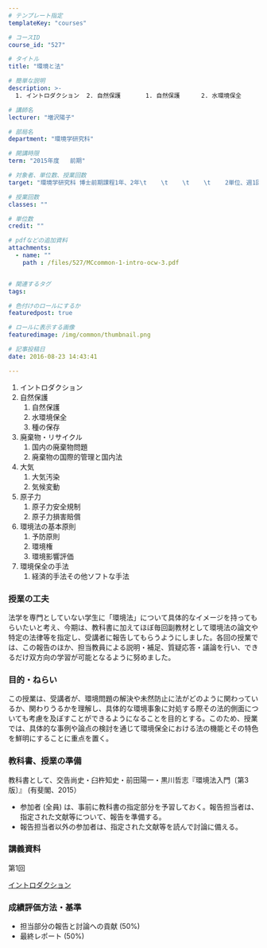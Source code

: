 ```yaml
---
# テンプレート指定
templateKey: "courses"

# コースID
course_id: "527"

# タイトル
title: "環境と法"

# 簡単な説明
description: >-
  1. イントロダクション  2. 自然保護       1. 自然保護      2. 水環境保全      3. 種の保存  3. 廃棄物・リサイクル       1. 国内の廃棄物...

# 講師名
lecturer: "増沢陽子"

# 部局名
department: "環境学研究科"

# 開講時限
term: "2015年度	前期"

# 対象者、単位数、授業回数
target: "環境学研究科 博士前期課程1年、2年\t    \t    \t    \t    2単位、週1回全15回"

# 授業回数
classes: ""

# 単位数
credit: ""

# pdfなどの追加資料
attachments: 
  - name: "" 
    path : /files/527/MCcommon-1-intro-ocw-3.pdf


# 関連するタグ
tags:

# 色付けのロールにするか
featuredpost: true

# ロールに表示する画像
featuredimage: /img/common/thumbnail.png

# 記事投稿日
date: 2016-08-23 14:43:41

---
```

  1. イントロダクション
  2. 自然保護 
      1. 自然保護
      2. 水環境保全
      3. 種の保存
  3. 廃棄物・リサイクル 
      1. 国内の廃棄物問題
      2. 廃棄物の国際的管理と国内法
  4. 大気 
      1. 大気汚染
      2. 気候変動
  5. 原子力 
      1. 原子力安全規制
      2. 原子力損害賠償
  6. 環境法の基本原則 
      1. 予防原則
      2. 環境権
      3. 環境影響評価
  7. 環境保全の手法 
      1. 経済的手法その他ソフトな手法
### 授業の工夫

法学を専門としていない学生に「環境法」について具体的なイメージを持ってもらいたいと考え、今期は、教科書に加えてほぼ毎回副教材として環境法の論文や特定の法律等を指定し、受講者に報告してもらうようにしました。各回の授業では、この報告のほか、担当教員による説明・補足、質疑応答・議論を行い、できるだけ双方向の学習が可能となるように努めました。

### 目的・ねらい

この授業は、受講者が、環境問題の解決や未然防止に法がどのように関わっているか、関わりうるかを理解し、具体的な環境事象に対処する際その法的側面についても考慮を及ぼすことができるようになることを目的とする。このため、授業では、具体的な事例や論点の検討を通じて環境保全における法の機能とその特色を鮮明にすることに重点を置く。 

### 教科書、授業の準備

教科書として、交告尚史・臼杵知史・前田陽一・黒川哲志『環境法入門〔第3版〕』 (有斐閣、2015） 

  * 参加者 (全員) は、事前に教科書の指定部分を予習しておく。報告担当者は、指定された文献等について、報告を準備する。
  * 報告担当者以外の参加者は、指定された文献等を読んで討論に備える。

### 講義資料

第1回


[イントロダクション](/files/527/MCcommon-1-intro-ocw-3.pdf) 

### 成績評価方法・基準

  * 担当部分の報告と討論への貢献 (50%)
  * 最終レポート (50%)

